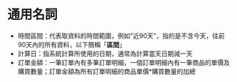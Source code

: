 # 通用名詞

* 時間區間：代表取資料的時間範圍，例如"近90天"，指的是不含今天，往前90天內的所有資料，以下簡稱「**區間**」
* 計算日：指系統計算所使用的日期，通常為計算當天日期減一天
* 訂單金額：一筆訂單內有多筆訂單明細，一個訂單明細內有一筆商品的單價及購買數量；訂單金額為所有訂單明細的商品單價\*購買數量的加總



